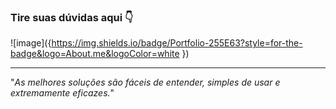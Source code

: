 ### Tire suas dúvidas aqui 👇

![image]({https://img.shields.io/badge/Portfolio-255E63?style=for-the-badge&logo=About.me&logoColor=white
})


-------------
"_As melhores soluções são fáceis de entender, simples de usar e extremamente eficazes._"

